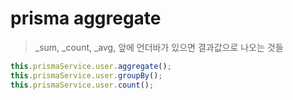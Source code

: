# prisma aggregate

> \_sum, \_count, \_avg, 앞에 언더바가 있으면 결과값으로 나오는 것들

```ts
this.prismaService.user.aggregate();
this.prismaService.user.groupBy();
this.prismaService.user.count();
```
